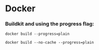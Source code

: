 # Docker

### Buildkit and using the progress flag:

```docker build --progress=plain ```

```docker build --no-cache --progress=plain```

